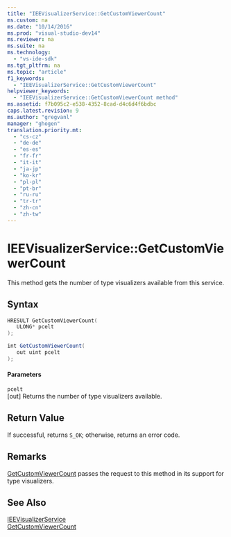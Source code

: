 ```yaml
---
title: "IEEVisualizerService::GetCustomViewerCount"
ms.custom: na
ms.date: "10/14/2016"
ms.prod: "visual-studio-dev14"
ms.reviewer: na
ms.suite: na
ms.technology: 
  - "vs-ide-sdk"
ms.tgt_pltfrm: na
ms.topic: "article"
f1_keywords: 
  - "IEEVisualizerService::GetCustomViewerCount"
helpviewer_keywords: 
  - "IEEVisualizerService::GetCustomViewerCount method"
ms.assetid: f7b095c2-e538-4352-8cad-d4c6d4f6bdbc
caps.latest.revision: 9
ms.author: "gregvanl"
manager: "ghogen"
translation.priority.mt: 
  - "cs-cz"
  - "de-de"
  - "es-es"
  - "fr-fr"
  - "it-it"
  - "ja-jp"
  - "ko-kr"
  - "pl-pl"
  - "pt-br"
  - "ru-ru"
  - "tr-tr"
  - "zh-cn"
  - "zh-tw"
---
```

# IEEVisualizerService::GetCustomViewerCount
This method gets the number of type visualizers available from this service.  
  
## Syntax  
  
```cpp  
HRESULT GetCustomViewerCount(  
   ULONG* pcelt  
);  
```  
  
```c#  
int GetCustomViewerCount(  
   out uint pcelt  
);  
```  
  
#### Parameters  
 `pcelt`  
 [out] Returns the number of type visualizers available.  
  
## Return Value  
 If successful, returns `S_OK`; otherwise, returns an error code.  
  
## Remarks  
 [GetCustomViewerCount](../extensibility/idebugproperty3--getcustomviewercount.md) passes the request to this method in its support for type visualizers.  
  
## See Also  
 [IEEVisualizerService](../extensibility/ieevisualizerservice.md)   
 [GetCustomViewerCount](../extensibility/idebugproperty3--getcustomviewercount.md)